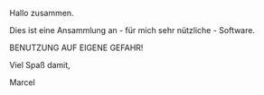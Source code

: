 Hallo zusammen.

Dies ist eine Ansammlung an - für mich sehr nützliche - Software.

BENUTZUNG AUF EIGENE GEFAHR!

Viel Spaß damit,

Marcel
